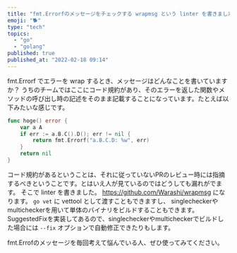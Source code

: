```yaml
---
title: "fmt.Errorfのメッセージをチェックする wrapmsg という linter を書きました"
emoji: "🐕"
type: "tech"
topics:
  - "go"
  - "golang"
published: true
published_at: "2022-02-18 09:14"
---
```


fmt.Errorf でエラーを wrap するとき、メッセージはどんなことを書いていますか？
うちのチームではここにコード規約があり、そのエラーを返した関数やメソッドの呼び出し時の記述をそのまま記載することになっています。たとえば以下みたいな感じです。

```go
func hoge() error {
	var a A
	if err := a.B.C().D(); err != nil {
		return fmt.Errorf("a.B.C.D: %w", err)
	}
	return nil
}
```

コード規約があるということは、それに従っていないPRのレビュー時には指摘するべきということです。とはいえ人が見ているのではどうしても漏れがでます。
そこで linter を書きました。
<https://github.com/Warashi/wrapmsg> になります。
`go vet` に vettool として渡すこともできますし、 singlecheckerやmulticheckerを用いて単体のバイナリをビルドすることもできます。
SuggestedFixを実装してあるので、singlecheckerやmulticheckerでビルドした場合には `--fix` オプションで自動修正できたりもします。

fmt.Errofのメッセージを毎回考えて悩んでいる人、ぜひ使ってみてください。
